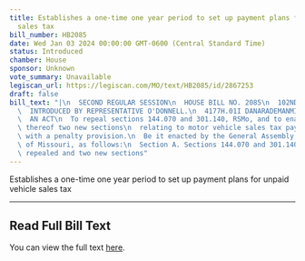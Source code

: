 ```yaml
---
title: Establishes a one-time one year period to set up payment plans for unpaid vehicle
  sales tax
bill_number: HB2085
date: Wed Jan 03 2024 00:00:00 GMT-0600 (Central Standard Time)
status: Introduced
chamber: House
sponsor: Unknown
vote_summary: Unavailable
legiscan_url: https://legiscan.com/MO/text/HB2085/id/2867253
draft: false
bill_text: "|\n  SECOND REGULAR SESSION\n  HOUSE BILL NO. 2085\n  102ND GENERAL ASSEMBLY\n\
  \  INTRODUCED BY REPRESENTATIVE O'DONNELL.\n  4177H.01I DANARADEMANMILLER,ChiefClerk\n\
  \  AN ACT\n  To repeal sections 144.070 and 301.140, RSMo, and to enact in lieu\
  \ thereof two new sections\n  relating to motor vehicle sales tax payment plans,\
  \ with a penalty provision.\n  Be it enacted by the General Assembly of the state\
  \ of Missouri, as follows:\n  Section A. Sections 144.070 and 301.140, RSMo, are\
  \ repealed and two new sections"
---
```

Establishes a one-time one year period to set up payment plans for unpaid vehicle sales tax

---

## Read Full Bill Text

You can view the full text [here](https://legiscan.com/MO/text/HB2085/id/2867253).
